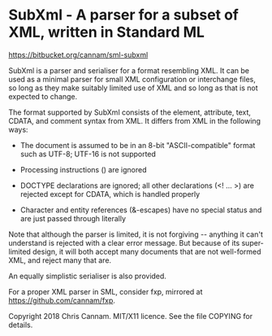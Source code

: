 
SubXml - A parser for a subset of XML, written in Standard ML
=============================================================

https://bitbucket.org/cannam/sml-subxml

SubXml is a parser and serialiser for a format resembling XML. It can
be used as a minimal parser for small XML configuration or interchange
files, so long as they make suitably limited use of XML and so long as
that is not expected to change.

The format supported by SubXml consists of the element, attribute,
text, CDATA, and comment syntax from XML. It differs from XML in the
following ways:

 * The document is assumed to be in an 8-bit "ASCII-compatible" format
   such as UTF-8; UTF-16 is not supported

 * Processing instructions (<? ... ?>) are ignored

 * DOCTYPE declarations are ignored; all other declarations (<! ... >)
   are rejected except for CDATA, which is handled properly

 * Character and entity references (&-escapes) have no special status
   and are just passed through literally

Note that although the parser is limited, it is not forgiving --
anything it can't understand is rejected with a clear error
message. But because of its super-limited design, it will both accept
many documents that are not well-formed XML, and reject many that are.

An equally simplistic serialiser is also provided.

For a proper XML parser in SML, consider fxp, mirrored at
https://github.com/cannam/fxp.

Copyright 2018 Chris Cannam.
MIT/X11 licence. See the file COPYING for details.

